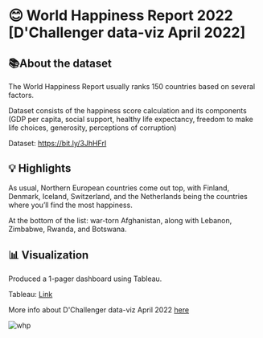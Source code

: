 # 😊 World Happiness Report 2022 [D'Challenger data-viz April 2022]

## **📚About the dataset**

The World Happiness Report usually ranks 150 countries based on several factors. 

Dataset consists of the happiness score calculation and its components (GDP per capita, social support, healthy life expectancy, freedom to make life choices, generosity, perceptions of corruption)

Dataset: https://bit.ly/3JhHFrI

## **💡 Highlights**

As usual, Northern European countries come out top, with Finland, Denmark, Iceland, Switzerland, and the Netherlands being the countries where you’ll find the most happiness. 

At the bottom of the list: war-torn Afghanistan, along with Lebanon, Zimbabwe, Rwanda, and Botswana.

## **📊 Visualization**

Produced a 1-pager dashboard using Tableau.

Tableau: [Link](https://public.tableau.com/app/profile/mateuszwiatr/viz/WorldHappinessReport2022_16506354760340/Dashboard1)

More info about D'Challenger data-viz April 2022 [here](https://www.linkedin.com/posts/d-challenger_world-happiness-xdchallenger-freestyle-activity-6917542111487635456-cNl5?utm_source=linkedin_share&utm_medium=member_desktop_webe)

![whp](https://user-images.githubusercontent.com/55045247/166162231-16cccaac-c3cb-4e21-99e3-1afb14822140.PNG)
